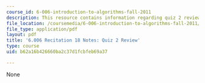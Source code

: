 ```yaml
---
course_id: 6-006-introduction-to-algorithms-fall-2011
description: This resource contains information regarding quiz 2 review.
file_location: /coursemedia/6-006-introduction-to-algorithms-fall-2011/b62a16b426660ba2c37d1fcbfeb69a37_MIT6_006F11_rec18.pdf
file_type: application/pdf
layout: pdf
title: '6.006 Recitation 18 Notes: Quiz 2 Review'
type: course
uid: b62a16b426660ba2c37d1fcbfeb69a37

---
```

None